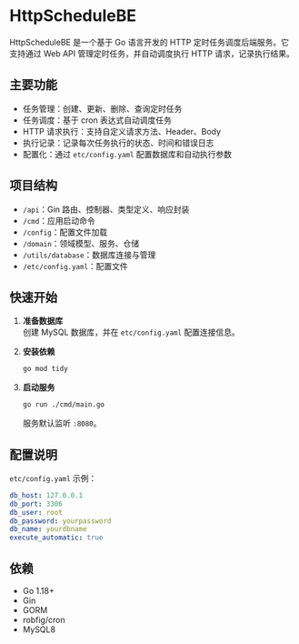 # HttpScheduleBE

HttpScheduleBE 是一个基于 Go 语言开发的 HTTP 定时任务调度后端服务。它支持通过 Web API 管理定时任务，并自动调度执行 HTTP 请求，记录执行结果。

## 主要功能

- 任务管理：创建、更新、删除、查询定时任务
- 任务调度：基于 cron 表达式自动调度任务
- HTTP 请求执行：支持自定义请求方法、Header、Body
- 执行记录：记录每次任务执行的状态、时间和错误日志
- 配置化：通过 `etc/config.yaml` 配置数据库和自动执行参数

## 项目结构

- `/api`：Gin 路由、控制器、类型定义、响应封装
- `/cmd`：应用启动命令
- `/config`：配置文件加载
- `/domain`：领域模型、服务、仓储
- `/utils/database`：数据库连接与管理
- `/etc/config.yaml`：配置文件

## 快速开始

1. **准备数据库**  
   创建 MySQL 数据库，并在 `etc/config.yaml` 配置连接信息。

2. **安装依赖**  
   ```bash
   go mod tidy
   ```

3. **启动服务**  
   ```bash
   go run ./cmd/main.go
   ```
   服务默认监听 `:8080`。

## 配置说明

`etc/config.yaml` 示例：
```yaml
db_host: 127.0.0.1
db_port: 3306
db_user: root
db_password: yourpassword
db_name: yourdbname
execute_automatic: true
```

## 依赖

- Go 1.18+
- Gin
- GORM
- robfig/cron
- MySQL8


